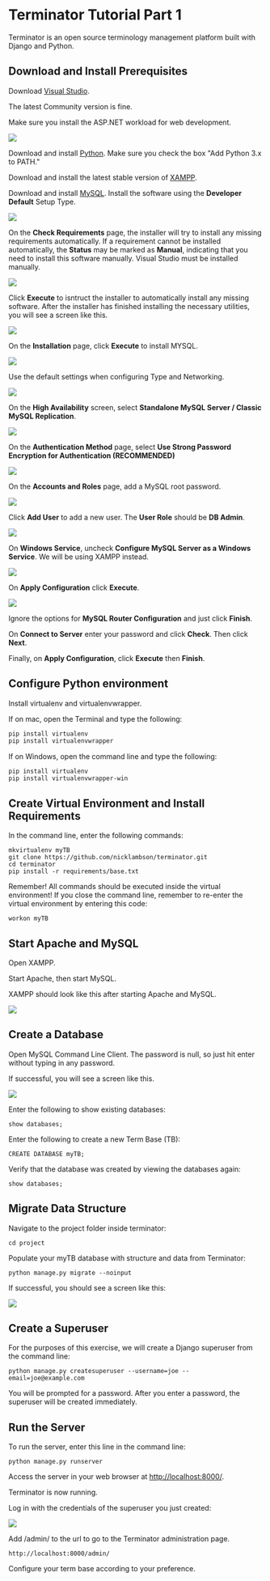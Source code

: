# Terminator Tutorial Part 1

Terminator is an open source terminology management platform built with Django and Python. 

## Download and Install Prerequisites

Download [Visual Studio](https://visualstudio.microsoft.com/downloads/).

The latest Community version is fine.

Make sure you install the ASP.NET workload for web development.

![](screenshots/ASP.NET.png)

Download and install [Python](https://www.python.org/downloads/). Make sure you check the box "Add Python 3.x to PATH."

Download and install the latest stable version of [XAMPP](https://www.apachefriends.org/download.html).

Download and install [MySQL](https://dev.mysql.com/downloads/installer/). Install the software using the **Developer Default** Setup Type.

![](screenshots/developer_default.png)

On the **Check Requirements** page, the installer will try to install any missing requirements automatically. If a requirement cannot be installed automatically, the **Status** may be marked as **Manual**, indicating that you need to install this software manually. Visual Studio must be installed manually.

![](screenshots/check_requirements.png)

Click **Execute** to isntruct the installer to automatically install any missing software. After the installer has finished installing the necessary utilities, you will see a screen like this.

![](screenshots/auto_install_success.png)

On the **Installation** page, click **Execute** to install MYSQL.

![](screenshots/MySQL_installation.png)

Use the default settings when configuring Type and Networking.

![](screenshots/MySQL_1.png)

On the **High Availability** screen, select **Standalone MySQL Server / Classic MySQL Replication**.

![](screenshots/high_availability.png)

On the **Authentication Method** page, select **Use Strong Password Encryption for Authentication (RECOMMENDED)**

![](screenshots/authentication_method.png)

On the **Accounts and Roles** page, add a MySQL root password.

![](screenshots/accounts_and_roles.png)

Click **Add User** to add a new user. The **User Role** should be **DB Admin**.

![](screenshots/my_sql_user_account.png)

On **Windows Service**, uncheck **Configure MySQL Server as a Windows Service**. We will be using XAMPP instead.

![](screenshots/windows_service.png)

On **Apply Configuration** click **Execute**.

![](screenshots/apply_config.png)

Ignore the options for **MySQL Router Configuration** and just click **Finish**.

On **Connect to Server** enter your password and click **Check**. Then click **Next**.

Finally, on **Apply Configuration**, click **Execute** then **Finish**.

## Configure Python environment

Install virtualenv and virtualenvwrapper.

If on mac, open the Terminal and type the following:

```python
pip install virtualenv
pip install virtualenvwrapper
```

If on Windows, open the command line and type the following:

```
pip install virtualenv
pip install virtualenvwrapper-win
```

## Create Virtual Environment and Install Requirements
In the command line, enter the following commands:

```
mkvirtualenv myTB
git clone https://github.com/nicklambson/terminator.git
cd terminator
pip install -r requirements/base.txt
```

Remember! All commands should be executed inside the virtual environment! If you close the command line, remember to re-enter the virtual environment by entering this code:

```
workon myTB
```

## Start Apache and MySQL

Open XAMPP.

Start Apache, then start MySQL.

XAMPP should look like this after starting Apache and MySQL.

![](screenshots/XAMPP.png)

## Create a Database

Open MySQL Command Line Client. The password is null, so just hit enter without typing in any password.

If successful, you will see a screen like this.

![](screenshots/MySQL_CLI.png)

Enter the following to show existing databases:

```
show databases;
```

Enter the following to create a new Term Base (TB):

```
CREATE DATABASE myTB;
```

Verify that the database was created by viewing the databases again:

```
show databases;
```

## Migrate Data Structure

Navigate to the project folder inside terminator:

```
cd project
```

Populate your myTB database with structure and data from Terminator:

```
python manage.py migrate --noinput
```

If successful, you should see a screen like this:

![](screenshots/migrated.png)

## Create a Superuser

For the purposes of this exercise, we will create a Django superuser from the command line:

```
python manage.py createsuperuser --username=joe --email=joe@example.com
```

You will be prompted for a password. After you enter a password, the superuser will be created immediately.

## Run the Server

To run the server, enter this line in the command line:

```
python manage.py runserver
```

Access the server in your web browser at [http://localhost:8000/](http://localhost:8000/).

Terminator is now running.

Log in with the credentials of the superuser you just created:

![](screenshots/log_in.png)

Add /admin/ to the url to go to the Terminator administration page.

```
http://localhost:8000/admin/
```

Configure your term base according to your preference.

